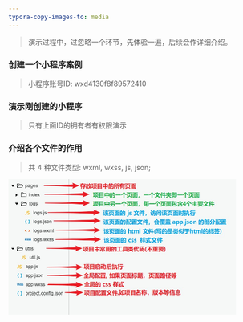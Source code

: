 ```yaml
---
typora-copy-images-to: media
---
```


> 演示过程中，过忽略一个环节，先体验一遍，后续会作详细介绍。

### 创建一个小程序案例

>  小程序账号ID:  wxd4130f8f89572410

### 演示刚创建的小程序

> 只有上面ID的拥有者有权限演示

### 介绍各个文件的作用

> 共 4 种文件类型:  wxml, wxss, js, json;

<img src="media/项目文件介绍.jpg" width="90%">